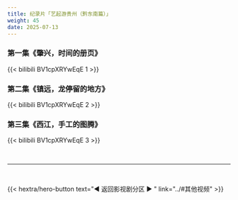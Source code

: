 ```yaml
---
title: 纪录片「艺起游贵州（黔东南篇）」
weight: 45
date: 2025-07-13
---
```



### 第一集《肇兴，时间的册页》

{{< bilibili BV1cpXRYwEqE 1 >}}

### 第二集《镇远，龙停留的地方》

{{< bilibili BV1cpXRYwEqE 2 >}}

### 第三集《西江，手工的图腾》

{{< bilibili BV1cpXRYwEqE 3 >}}

<br>
<hr>
<br>

{{< hextra/hero-button text="◀ 返回影视剧分区 ▶ " link="../#其他视频" >}}

